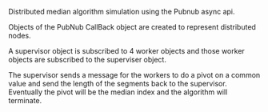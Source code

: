 
Distributed median algorithm simulation using the Pubnub async api.

Objects of the PubNub CallBack object are created to represent 
distributed nodes.

A supervisor object is subscribed to 4 worker objects and those worker
objects are subscribed to the superviser object.

The supervisor sends a message for the workers to do a pivot on a common
value and send the length of the segments back to the supervisor. Eventually 
the pivot will be the median index and the algorithm will terminate.
 

